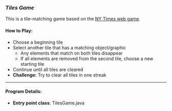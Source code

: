 ### _Tiles Game_
This is a tile-matching game based on the [NY Times web game](https://www.nytimes.com/puzzles/tiles).

#### How to Play:
- Choose a beginning tile
- Select another tile that has a matching object/graphic
  - Any elements that match on both tiles disappear
  - If all elements are removed from the second tile, choose a new starting tile
- Continue until all tiles are cleared
- __Challenge:__ Try to clear all tiles in one streak
---
#### Program Details:
- **Entry point class**: TilesGame.java
